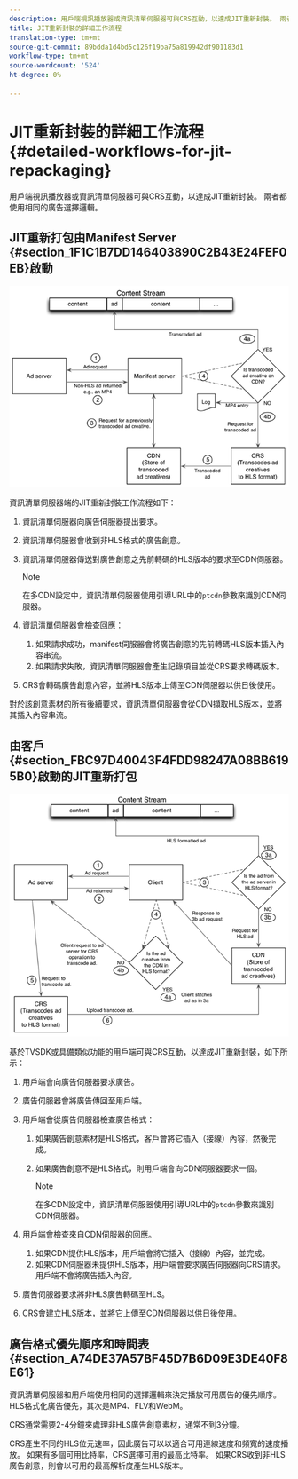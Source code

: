```yaml
---
description: 用戶端視訊播放器或資訊清單伺服器可與CRS互動，以達成JIT重新封裝。 兩者都使用相同的廣告選擇邏輯。
title: JIT重新封裝的詳細工作流程
translation-type: tm+mt
source-git-commit: 89bdda1d4bd5c126f19ba75a819942df901183d1
workflow-type: tm+mt
source-wordcount: '524'
ht-degree: 0%

---
```



# JIT重新封裝的詳細工作流程{#detailed-workflows-for-jit-repackaging}

用戶端視訊播放器或資訊清單伺服器可與CRS互動，以達成JIT重新封裝。 兩者都使用相同的廣告選擇邏輯。

## JIT重新打包由Manifest Server {#section_1F1C1B7DD146403890C2B43E24FEF0EB}啟動

![](assets/ssai_JIT-workflow_web.png)

資訊清單伺服器端的JIT重新封裝工作流程如下：

1. 資訊清單伺服器向廣告伺服器提出要求。
1. 資訊清單伺服器會收到非HLS格式的廣告創意。
1. 資訊清單伺服器傳送對廣告創意之先前轉碼的HLS版本的要求至CDN伺服器。

   >[!NOTE]
   >
   >在多CDN設定中，資訊清單伺服器使用引導URL中的`ptcdn`參數來識別CDN伺服器。

1. 資訊清單伺服器會檢查回應：

   1. 如果請求成功，manifest伺服器會將廣告創意的先前轉碼HLS版本插入內容串流。
   1. 如果請求失敗，資訊清單伺服器會產生記錄項目並從CRS要求轉碼版本。

1. CRS會轉碼廣告創意內容，並將HLS版本上傳至CDN伺服器以供日後使用。

對於該創意素材的所有後續要求，資訊清單伺服器會從CDN擷取HLS版本，並將其插入內容串流。

## 由客戶{#section_FBC97D40043F4FDD98247A08BB6195B0}啟動的JIT重新打包

<!--<a id="fig_hkn_ndt_3z"></a>-->

![](assets/ssai_JIT-workflow_client_web.png)

基於TVSDK或具備類似功能的用戶端可與CRS互動，以達成JIT重新封裝，如下所示：

1. 用戶端會向廣告伺服器要求廣告。
1. 廣告伺服器會將廣告傳回至用戶端。
1. 用戶端會從廣告伺服器檢查廣告格式：

   1. 如果廣告創意素材是HLS格式，客戶會將它插入（接線）內容，然後完成。
   1. 如果廣告創意不是HLS格式，則用戶端會向CDN伺服器要求一個。

      >[!NOTE]
      >
      >在多CDN設定中，資訊清單伺服器使用引導URL中的`ptcdn`參數來識別CDN伺服器。

1. 用戶端會檢查來自CDN伺服器的回應。

   1. 如果CDN提供HLS版本，用戶端會將它插入（接線）內容，並完成。
   1. 如果CDN伺服器未提供HLS版本，用戶端會要求廣告伺服器向CRS請求。 用戶端不會將廣告插入內容。

1. 廣告伺服器要求將非HLS廣告轉碼至HLS。
1. CRS會建立HLS版本，並將它上傳至CDN伺服器以供日後使用。

## 廣告格式優先順序和時間表{#section_A74DE37A57BF45D7B6D09E3DE40F8E61}

資訊清單伺服器和用戶端使用相同的選擇邏輯來決定播放可用廣告的優先順序。 HLS格式化廣告優先，其次是MP4、FLV和WebM。

CRS通常需要2-4分鐘來處理非HLS廣告創意素材，通常不到3分鐘。

CRS產生不同的HLS位元速率，因此廣告可以以適合可用連線速度和頻寬的速度播放。 如果有多個可用比特率，CRS選擇可用的最高比特率。 如果CRS收到非HLS廣告創意，則會以可用的最高解析度產生HLS版本。